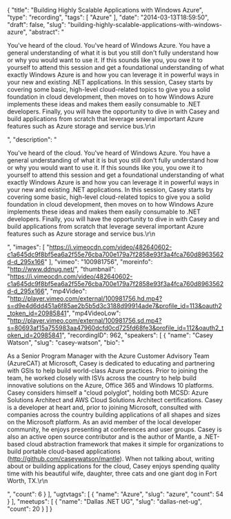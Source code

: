 {
  "title": "Building Highly Scalable Applications with Windows Azure",
  "type": "recording",
  "tags": [
    "Azure"
  ],
  "date": "2014-03-13T18:59:50",
  "draft": false,
  "slug": "building-highly-scalable-applications-with-windows-azure",
  "abstract": "<p>You've heard of the cloud. You've heard of Windows Azure. You have a general understanding of what it is but you still don't fully understand how or why you would want to use it. If this sounds like you, you owe it to yourself to attend this session and get a foundational understanding of what exactly Windows Azure is and how you can leverage it in powerful ways in your new and existing .NET applications. In this session, Casey starts by covering some basic, high-level cloud-related topics to give you a solid foundation in cloud development, then moves on to how Windows Azure implements these ideas and makes them easily consumable to .NET developers. Finally, you will have the opportunity to dive in with Casey and build applications from scratch that leverage several important Azure features such as Azure storage and service bus.\r\n</p>",
  "description": "<p>You've heard of the cloud. You've heard of Windows Azure. You have a general understanding of what it is but you still don't fully understand how or why you would want to use it. If this sounds like you, you owe it to yourself to attend this session and get a foundational understanding of what exactly Windows Azure is and how you can leverage it in powerful ways in your new and existing .NET applications. In this session, Casey starts by covering some basic, high-level cloud-related topics to give you a solid foundation in cloud development, then moves on to how Windows Azure implements these ideas and makes them easily consumable to .NET developers. Finally, you will have the opportunity to dive in with Casey and build applications from scratch that leverage several important Azure features such as Azure storage and service bus.\r\n</p>",
  "images": [
    "https://i.vimeocdn.com/video/482640602-c1a645dc9f8bf5ea6a2f55e76cba700e179a7f2858e93f3a4fca760d8963562d-d_295x166"
  ],
  "vimeo": "100981756",
  "moreinfo": "http://www.ddnug.net/",
  "thumbnail": "https://i.vimeocdn.com/video/482640602-c1a645dc9f8bf5ea6a2f55e76cba700e179a7f2858e93f3a4fca760d8963562d-d_295x166",
  "mp4Video": "http://player.vimeo.com/external/100981756.hd.mp4?s=d9e4d6dd451a6f85ae2b5b5d3c3188d99914ade7&profile_id=113&oauth2_token_id=20985841",
  "mp4VideoLow": "http://player.vimeo.com/external/100981756.sd.mp4?s=80693af15a755983aa47960dcfd0cd725fd68fe3&profile_id=112&oauth2_token_id=20985841",
  "recordingID": 962,
  "speakers": [
    {
      "name": "Casey Watson",
      "slug": "casey-watson",
      "bio": "<p>As a Senior Program Manager with the Azure Customer Advisory Team (AzureCAT) at Microsoft, Casey is dedicated to educating and partnering with GSIs to help build world-class Azure practices. Prior to joining the team, he worked closely with ISVs across the country to help build innovative solutions on the Azure, Office 365 and Windows 10 platforms. Casey considers himself a \"cloud polyglot\", holding both MCSD: Azure Solutions Architect and AWS Cloud Solutions Architect certifications. Casey is a developer at heart and, prior to joining Microsoft, consulted with companies across the country building applications of all shapes and sizes on the Microsoft platform. As an avid member of the local developer community, he enjoys presenting at conferences and user groups. Casey is also an active open source contributor and is the author of Mantle, a .NET-based cloud abstraction framework that makes it simple for organizations to build portable cloud-based applications (http://github.com/caseywatson/mantle). When not talking about, writing about or building applications for the cloud, Casey enjoys spending quality time with his beautiful wife, daughter, three cats and one giant dog in Fort Worth, TX.\r\n</p>",
      "count": 6
    }
  ],
  "ugtvtags": [
    {
      "name": "Azure",
      "slug": "azure",
      "count": 54
    }
  ],
  "meetups": [
    {
      "name": "Dallas .NET UG",
      "slug": "dallas-net-ug",
      "count": 20
    }
  ]
}